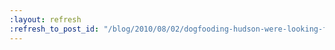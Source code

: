 ```yaml
---
:layout: refresh
:refresh_to_post_id: "/blog/2010/08/02/dogfooding-hudson-were-looking-for-slaves"
---
```

